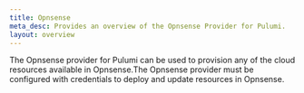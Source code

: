 ```yaml
---
title: Opnsense
meta_desc: Provides an overview of the Opnsense Provider for Pulumi.
layout: overview
---
```


The Opnsense provider for Pulumi can be used to provision any of the cloud resources available in Opnsense.The Opnsense provider must be configured with credentials to deploy and update resources in Opnsense.